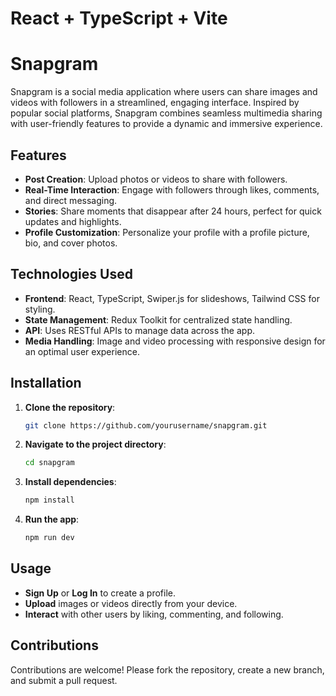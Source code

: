 # React + TypeScript + Vite

# Snapgram

Snapgram is a social media application where users can share images and videos with followers in a streamlined, engaging interface. Inspired by popular social platforms, Snapgram combines seamless multimedia sharing with user-friendly features to provide a dynamic and immersive experience.

## Features

- **Post Creation**: Upload photos or videos to share with followers.
- **Real-Time Interaction**: Engage with followers through likes, comments, and direct messaging.
- **Stories**: Share moments that disappear after 24 hours, perfect for quick updates and highlights.
- **Profile Customization**: Personalize your profile with a profile picture, bio, and cover photos.

## Technologies Used

- **Frontend**: React, TypeScript, Swiper.js for slideshows, Tailwind CSS for styling.
- **State Management**: Redux Toolkit for centralized state handling.
- **API**: Uses RESTful APIs to manage data across the app.
- **Media Handling**: Image and video processing with responsive design for an optimal user experience.

## Installation

1. **Clone the repository**:
   ```bash
   git clone https://github.com/yourusername/snapgram.git
   ```
2. **Navigate to the project directory**:
   ```bash
   cd snapgram
   ```
3. **Install dependencies**:
   ```bash
   npm install
   ```
4. **Run the app**:
   ```bash
   npm run dev
   ```

## Usage

- **Sign Up** or **Log In** to create a profile.
- **Upload** images or videos directly from your device.
- **Interact** with other users by liking, commenting, and following.

## Contributions

Contributions are welcome! Please fork the repository, create a new branch, and submit a pull request.
